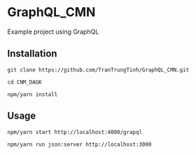 # GraphQL_CMN
  Example project using GraphQL

## Installation
```
git clone https://github.com/TranTrungTinh/GraphQL_CMN.git
```

```
cd CNM_DAGK
``` 

```
npm/yarn install
``` 

## Usage
```
npm/yarn start http://localhost:4000/grapql
```

```
npm/yarn run json:server http://localhost:3000
```

